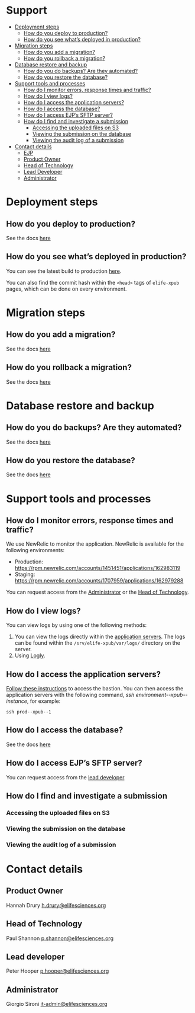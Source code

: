 # Support

   * [Deployment steps](#deployment-steps)
      * [How do you deploy to production?](#how-do-you-deploy-to-production)
      * [How do you see what’s deployed in production?](#how-do-you-see-whats-deployed-in-production)
   * [Migration steps](#migration-steps)
      * [How do you add a migration?](#how-do-you-add-a-migration)
      * [How do you rollback a migration?](#how-do-you-rollback-a-migration)
   * [Database restore and backup](#database-restore-and-backup)
      * [How do you do backups? Are they automated?](#how-do-you-do-backups-are-they-automated)
      * [How do you restore the database?](#how-do-you-restore-the-database)
   * [Support tools and processes](#support-tools-and-processes)
      * [How do I monitor errors, response times and traffic?](#how-do-i-monitor-errors-response-times-and-traffic)
      * [How do I view logs?](#how-do-i-view-logs)
      * [How do I access the application servers?](#how-do-i-access-the-application-servers)
      * [How do I access the database?](#how-do-i-access-the-database)
      * [How do I access EJP’s SFTP server?](#how-do-i-access-ejps-sftp-server)
      * [How do I find and investigate a submission](#how-do-i-find-and-investigate-a-submission)
         * [Accessing the uploaded files on S3](#accessing-the-uploaded-files-on-s3)
         * [Viewing the submission on the database](#viewing-the-submission-on-the-database)
         * [Viewing the audit log of a submission](#viewing-the-audit-log-of-a-submission)
   * [Contact details](#contact-details)
       * [EJP](#ejp)
       * [Product Owner](#product-owner)
       * [Head of Technology](#head-of-technology)
       * [Lead Developer](#lead-developer)
       * [Administrator](#administrator)


# Deployment steps
## How do you deploy to production?
See the docs [here](https://github.com/elifesciences/elife-xpub/blob/develop/docs/deploying/environments.md#jenkins)
## How do you see what’s deployed in production?
You can see the latest build to production [here](https://alfred.elifesciences.org/job/prod-elife-xpub/lastSuccessfulBuild/). 

You can also find the commit hash within the `<head>` tags of `elife-xpub` pages, which can be done on every environment.


# Migration steps
## How do you add a migration?
See the docs [here](https://github.com/elifesciences/elife-xpub/blob/develop/docs/developing/migrations.md)
## How do you rollback a migration?
See the docs [here](https://github.com/elifesciences/elife-xpub/blob/develop/docs/deploying/database.md#migrations)


# Database restore and backup
## How do you do backups? Are they automated?
See the docs [here](https://github.com/elifesciences/elife-xpub/blob/develop/docs/deploying/database.md#backup-and-restore)
## How do you restore the database?
See the docs [here](https://github.com/elifesciences/elife-xpub/blob/develop/docs/deploying/database.md#restoring-from-an-rds-snapshot)


# Support tools and processes
## How do I monitor errors, response times and traffic?
We use NewRelic to monitor the application. NewRelic is available for the following environments:
- Production: https://rpm.newrelic.com/accounts/1451451/applications/162983119
- Staging: https://rpm.newrelic.com/accounts/1707959/applications/162979288

You can request access from the [Administrator](#administrator) or the [Head of Technology](#head-of-technology).
## How do I view logs?
You can view logs by using one of the following methods:
1. You can view the logs directly within the [application servers](#how-do-i-access-the-application-servers). The logs can be found within the `/srv/elife-xpub/var/logs/` directory on the server.
2. Using [Logly](https://elifesciences.loggly.com/).
## How do I access the application servers?
[Follow these instructions](https://github.com/elifesciences/bastion-formula) to access the bastion. You can then access the application servers with the following command, _ssh environment--xpub--instance_, for example:
```
ssh prod--xpub--1
```
## How do I access the database?
See the docs [here](https://github.com/elifesciences/elife-xpub/blob/develop/docs/deploying/database.md#access)
## How do I access EJP’s SFTP server?
You can request access from the [lead developer](#lead-developer)
## How do I find and investigate a submission
### Accessing the uploaded files on S3
### Viewing the submission on the database
### Viewing the audit log of a submission


# Contact details
## Product Owner
Hannah Drury
h.drury@elifesciences.org
## Head of Technology
Paul Shannon
p.shannon@elifesciences.org
## Lead developer
Peter Hooper
p.hooper@elifesciences.org
## Administrator
Giorgio Sironi
it-admin@elifesciences.org
